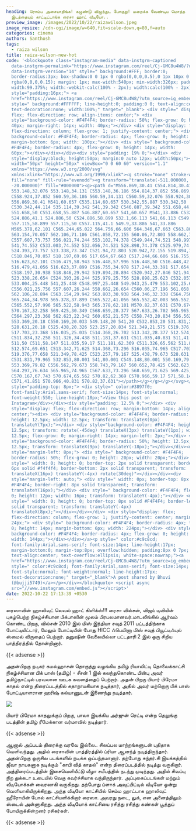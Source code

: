 ```yaml
---
heading: ரொம்ப அசையாதிங்க! கழுண்டு விழுந்துட போகுது! மறைக்க வேண்டிய மொத்த
  இடத்தையும் காட்டிட்டாங்க ரைசா ஹாட் வீடியோ..
preview_image: /images/2022/10/22/raizawilson.jpeg
image_resize: /cdn-cgi/image/w=640,fit=scale-down,q=80,f=auto
categories: cinema
authors: Santhosh
tags:
  - raiza wilson
title: raiza-wilson-new-hot
code: '<blockquote class="instagram-media" data-instgrm-captioned
  data-instgrm-permalink="https://www.instagram.com/reel/Cj-GMC8u4W8/?utm_source=ig_embed&amp;utm_campaign=loading"
  data-instgrm-version="14" style=" background:#FFF; border:0;
  border-radius:3px; box-shadow:0 0 1px 0 rgba(0,0,0,0.5),0 1px 10px 0
  rgba(0,0,0,0.15); margin: 1px; max-width:540px; min-width:326px; padding:0;
  width:99.375%; width:-webkit-calc(100% - 2px); width:calc(100% - 2px);"><div
  style="padding:16px;"> <a
  href="https://www.instagram.com/reel/Cj-GMC8u4W8/?utm_source=ig_embed&amp;utm_campaign=loading"
  style=" background:#FFFFFF; line-height:0; padding:0 0; text-align:center;
  text-decoration:none; width:100%;" target="_blank"> <div style=" display:
  flex; flex-direction: row; align-items: center;"> <div
  style="background-color: #F4F4F4; border-radius: 50%; flex-grow: 0; height:
  40px; margin-right: 14px; width: 40px;"></div> <div style="display: flex;
  flex-direction: column; flex-grow: 1; justify-content: center;"> <div style="
  background-color: #F4F4F4; border-radius: 4px; flex-grow: 0; height: 14px;
  margin-bottom: 6px; width: 100px;"></div> <div style=" background-color:
  #F4F4F4; border-radius: 4px; flex-grow: 0; height: 14px; width:
  60px;"></div></div></div><div style="padding: 19% 0;"></div> <div
  style="display:block; height:50px; margin:0 auto 12px; width:50px;"><svg
  width="50px" height="50px" viewBox="0 0 60 60" version="1.1"
  xmlns="https://www.w3.org/2000/svg"
  xmlns:xlink="https://www.w3.org/1999/xlink"><g stroke="none" stroke-width="1"
  fill="none" fill-rule="evenodd"><g transform="translate(-511.000000,
  -20.000000)" fill="#000000"><g><path d="M556.869,30.41 C554.814,30.41
  553.148,32.076 553.148,34.131 C553.148,36.186 554.814,37.852 556.869,37.852
  C558.924,37.852 560.59,36.186 560.59,34.131 C560.59,32.076 558.924,30.41
  556.869,30.41 M541,60.657 C535.114,60.657 530.342,55.887 530.342,50
  C530.342,44.114 535.114,39.342 541,39.342 C546.887,39.342 551.658,44.114
  551.658,50 C551.658,55.887 546.887,60.657 541,60.657 M541,33.886 C532.1,33.886
  524.886,41.1 524.886,50 C524.886,58.899 532.1,66.113 541,66.113 C549.9,66.113
  557.115,58.899 557.115,50 C557.115,41.1 549.9,33.886 541,33.886
  M565.378,62.101 C565.244,65.022 564.756,66.606 564.346,67.663 C563.803,69.06
  563.154,70.057 562.106,71.106 C561.058,72.155 560.06,72.803 558.662,73.347
  C557.607,73.757 556.021,74.244 553.102,74.378 C549.944,74.521 548.997,74.552
  541,74.552 C533.003,74.552 532.056,74.521 528.898,74.378 C525.979,74.244
  524.393,73.757 523.338,73.347 C521.94,72.803 520.942,72.155 519.894,71.106
  C518.846,70.057 518.197,69.06 517.654,67.663 C517.244,66.606 516.755,65.022
  516.623,62.101 C516.479,58.943 516.448,57.996 516.448,50 C516.448,42.003
  516.479,41.056 516.623,37.899 C516.755,34.978 517.244,33.391 517.654,32.338
  C518.197,30.938 518.846,29.942 519.894,28.894 C520.942,27.846 521.94,27.196
  523.338,26.654 C524.393,26.244 525.979,25.756 528.898,25.623 C532.057,25.479
  533.004,25.448 541,25.448 C548.997,25.448 549.943,25.479 553.102,25.623
  C556.021,25.756 557.607,26.244 558.662,26.654 C560.06,27.196 561.058,27.846
  562.106,28.894 C563.154,29.942 563.803,30.938 564.346,32.338 C564.756,33.391
  565.244,34.978 565.378,37.899 C565.522,41.056 565.552,42.003 565.552,50
  C565.552,57.996 565.522,58.943 565.378,62.101 M570.82,37.631 C570.674,34.438
  570.167,32.258 569.425,30.349 C568.659,28.377 567.633,26.702 565.965,25.035
  C564.297,23.368 562.623,22.342 560.652,21.575 C558.743,20.834 556.562,20.326
  553.369,20.18 C550.169,20.033 549.148,20 541,20 C532.853,20 531.831,20.033
  528.631,20.18 C525.438,20.326 523.257,20.834 521.349,21.575 C519.376,22.342
  517.703,23.368 516.035,25.035 C514.368,26.702 513.342,28.377 512.574,30.349
  C511.834,32.258 511.326,34.438 511.181,37.631 C511.035,40.831 511,41.851
  511,50 C511,58.147 511.035,59.17 511.181,62.369 C511.326,65.562 511.834,67.743
  512.574,69.651 C513.342,71.625 514.368,73.296 516.035,74.965 C517.703,76.634
  519.376,77.658 521.349,78.425 C523.257,79.167 525.438,79.673 528.631,79.82
  C531.831,79.965 532.853,80.001 541,80.001 C549.148,80.001 550.169,79.965
  553.369,79.82 C556.562,79.673 558.743,79.167 560.652,78.425 C562.623,77.658
  564.297,76.634 565.965,74.965 C567.633,73.296 568.659,71.625 569.425,69.651
  C570.167,67.743 570.674,65.562 570.82,62.369 C570.966,59.17 571,58.147 571,50
  C571,41.851 570.966,40.831 570.82,37.631"></path></g></g></g></svg></div><div
  style="padding-top: 8px;"> <div style=" color:#3897f0;
  font-family:Arial,sans-serif; font-size:14px; font-style:normal;
  font-weight:550; line-height:18px;">View this post on
  Instagram</div></div><div style="padding: 12.5% 0;"></div> <div
  style="display: flex; flex-direction: row; margin-bottom: 14px; align-items:
  center;"><div> <div style="background-color: #F4F4F4; border-radius: 50%;
  height: 12.5px; width: 12.5px; transform: translateX(0px)
  translateY(7px);"></div> <div style="background-color: #F4F4F4; height:
  12.5px; transform: rotate(-45deg) translateX(3px) translateY(1px); width:
  12.5px; flex-grow: 0; margin-right: 14px; margin-left: 2px;"></div> <div
  style="background-color: #F4F4F4; border-radius: 50%; height: 12.5px; width:
  12.5px; transform: translateX(9px) translateY(-18px);"></div></div><div
  style="margin-left: 8px;"> <div style=" background-color: #F4F4F4;
  border-radius: 50%; flex-grow: 0; height: 20px; width: 20px;"></div> <div
  style=" width: 0; height: 0; border-top: 2px solid transparent; border-left:
  6px solid #f4f4f4; border-bottom: 2px solid transparent; transform:
  translateX(16px) translateY(-4px) rotate(30deg)"></div></div><div
  style="margin-left: auto;"> <div style=" width: 0px; border-top: 8px solid
  #F4F4F4; border-right: 8px solid transparent; transform:
  translateY(16px);"></div> <div style=" background-color: #F4F4F4; flex-grow:
  0; height: 12px; width: 16px; transform: translateY(-4px);"></div> <div
  style=" width: 0; height: 0; border-top: 8px solid #F4F4F4; border-left: 8px
  solid transparent; transform: translateY(-4px)
  translateX(8px);"></div></div></div> <div style="display: flex;
  flex-direction: column; flex-grow: 1; justify-content: center; margin-bottom:
  24px;"> <div style=" background-color: #F4F4F4; border-radius: 4px; flex-grow:
  0; height: 14px; margin-bottom: 6px; width: 224px;"></div> <div style="
  background-color: #F4F4F4; border-radius: 4px; flex-grow: 0; height: 14px;
  width: 144px;"></div></div></a><p style=" color:#c9c8cd;
  font-family:Arial,sans-serif; font-size:14px; line-height:17px;
  margin-bottom:0; margin-top:8px; overflow:hidden; padding:8px 0 7px;
  text-align:center; text-overflow:ellipsis; white-space:nowrap;"><a
  href="https://www.instagram.com/reel/Cj-GMC8u4W8/?utm_source=ig_embed&amp;utm_campaign=loading"
  style=" color:#c9c8cd; font-family:Arial,sans-serif; font-size:14px;
  font-style:normal; font-weight:normal; line-height:17px;
  text-decoration:none;" target="_blank">A post shared by Bhuvi
  (@bujji5749)</a></p></div></blockquote> <script async
  src="//www.instagram.com/embed.js"></script>'
date: 2022-10-22 17:13:39 +0530
---
```

ரைஸாவின் ஹாலிவுட் லெவல் ஹாட் கிளிக்ஸ்!!!
ரைசா வில்சன், விஜய் டிவியின் புகழ்பெற்ற நிகழ்ச்சியான பிக்பாஸின் மூலம் பிரபலமானவர்.மாடலிங்கில் ஆர்வம் கொண்ட பிறகு, வில்சன் 2010 இல் மிஸ் இந்தியா சவுத் 2011 பட்டத்திற்காக போட்டியிட்டார், மேலும் போட்டியின் போது HICC ஃபெமினா மிஸ் சவுத் பியூட்டிஃபுல் ஸ்மைல் விருதைப் பெற்றார். தனுஷின் வேலையில்லா பட்டதாரி 2 இல் ஒரு சிறிய பாத்திரத்தில் தோன்றினார்.

{{< adsense >}}


அதன்பிறகு நடிகர் கமல்ஹாசன் தொகுத்து வழங்கிய தமிழ் ரியாலிட்டி தொலைக்காட்சி நிகழ்ச்சியான பிக் பாஸ் (தமிழ்) - சீசன் 1 இல் கலந்துகொண்ட பின்பு அவர் தமிழ்நாட்டில் பரவலான ஊடக கவனத்தைப் பெற்றார். அதன் பிறகு பியார் பிரேமா காதல் என்ற திரைப்படத்தில் கதாநாயகியாக  நடித்தார், அதில் அவர் மற்றொரு பிக் பாஸ் போட்டியாளரான ஹரிஷ் கல்யாணுடன் இணைந்து நடித்தார்.


![](/images/2022/10/22/raiza-wilson-new-hot.jpeg)

பியார் பிரேமா காதலுக்குப் பிறகு, பாலா இயக்கிய அர்ஜுன் ரெட்டி என்ற தெலுங்கு படத்தின் தமிழ் ரீமேக்கான வர்மாவில் நடித்தார். 

{{< adsense >}}

ஆனால் அப்படம் திரைக்கு வரவே இல்லை.. சிலப்பல மாற்றங்களுடன் புதிதாக வெளிவந்தது. அதில் ரைசாவின் பாத்திரத்தில் ப்ரியா ஆனந்த் நடித்திருந்தார். அதன்பிறகு ஒருசில படங்களில் நடிக்க ஒப்பந்தமானார். தற்போது சுந்தர்.சி இயக்கத்தில் ஜீவா நாயகனாக நடிக்கும் "காபி வித் காதல்" என்ற திரைப்படத்தில் நடித்து வருகிறார்.
அத்திரைப்படத்தின் இசைவெளியீட்டு வீழா சமீபத்தில் நடந்து முடிந்தது. அதில் சிவப்பு நிற துக்கடா உடையில் வெகு கவர்ச்சியாக வந்திருந்தார். அப்புகைப்படங்கள் மற்றும் வீடியோக்கள் வைரலாகி வருகிறது. 
தற்போது ப்ளாக் அவுட்பிட்டில் வீடியோ ஒன்று வெளியாகியிருக்கிறது. அந்த வீடியோ காட்சியில் செம்ம ஹாட்டாக ஹாலிவுட் ஹீரோயின் போல் காட்சியளிக்கிறார் ரைஸா. அவரது நடை, லுக், என அனைத்திலும் ஸ்டைல் அள்ளுகிறது. அந்த வீடியோக் காட்சியை ரசித்து ரசித்து கண்கள் பூத்துப் போயிருக்கின்றனர் ரசிகர்கள்.

{{< adsense >}}